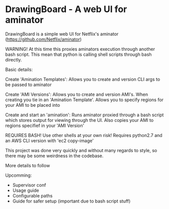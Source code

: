 DrawingBoard - A web UI for aminator
=========================================

DrawingBoard is a simple web UI for Netflix's aminator (https://github.com/Netflix/aminator)

WARNING!
At this time this proxies aminators execution through another bash script. This mean that python is calling shell scripts through bash directly.

Basic details:

Create 'Amination Templates':
	Allows you to create and version CLI args to be passed to aminator

Create 'AMI Versions':
	Allows you to create and version AMI's. When creating you tie in an 'Amination Template'.
	Allows you to specify regions for your AMI to be placed into

Create and start an 'amination':
	Runs aminator proxied through a bash script which stores output for viewing through the UI. Also copies your AMI
	to regions specifief in your 'AMI Version'



REQUIRES BASH! Use other shells at your own risk!
Requires python2.7 and an AWS CLI version with 'ec2 copy-image'

This project was done very quickly and without many regards to style, so there may be some weirdness in the codebase.

More details to follow

Upcomming:
- Supervisor conf
- Usage guide
- Configurable paths
- Guide for safer setup (important due to bash script stuff)